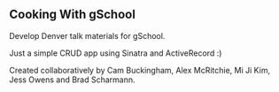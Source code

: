 ## Cooking With gSchool
Develop Denver talk materials for gSchool.

Just a simple CRUD app using Sinatra and ActiveRecord :)

Created collaboratively by Cam Buckingham, Alex McRitchie, Mi Ji Kim, Jess Owens and Brad Scharmann.